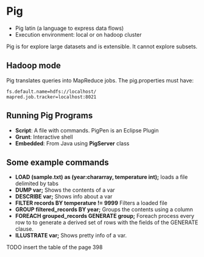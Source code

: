 # Pig

* Pig latin (a language to express data flows)
* Execution environment: local or on hadoop cluster

Pig is for explore large datasets and is extensible. It cannot explore subsets.

## Hadoop mode

Pig translates queries into MapReduce jobs. The pig.properties must have:

	fs.default.name=hdfs://localhost/
	mapred.job.tracker=localhost:8021

## Running Pig Programs

* **Script**: A file with commands. PigPen is an Eclipse Plugin
* **Grunt**: Interactive shell
* **Embedded**: From Java using **PigServer** class

## Some example commands

* **LOAD (sample.txt) as (year:chararray, temperature int);** loads a file delimited by tabs
* **DUMP var;** Shows the contents of a var
* **DESCRIBE var;** Shows info about a var
* **FILTER records BY temperature != 9999** Filters a loaded file
* **GROUP filtered_records BY year;** Groups the contents using a column
* **FOREACH grouped_records GENERATE group;** Foreach process every row to to generate a derived set of rows with the fields of the GENERATE clause.
* **ILLUSTRATE var;** Shows pretty info of a var.

TODO insert the table of the page 398

